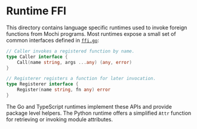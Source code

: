 # Runtime FFI

This directory contains language specific runtimes used to invoke foreign
functions from Mochi programs. Most runtimes expose a small set of common
interfaces defined in [`ffi.go`](./ffi.go):

```go
// Caller invokes a registered function by name.
type Caller interface {
    Call(name string, args ...any) (any, error)
}

// Registerer registers a function for later invocation.
type Registerer interface {
    Register(name string, fn any) error
}
```

The Go and TypeScript runtimes implement these APIs and provide package level
helpers. The Python runtime offers a simplified `Attr` function for retrieving
or invoking module attributes.
